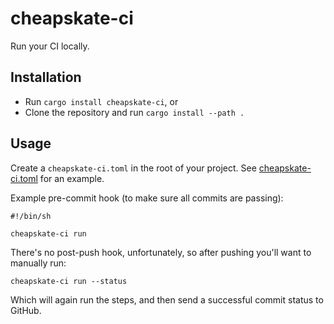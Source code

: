 # cheapskate-ci

Run your CI locally.

## Installation

* Run `cargo install cheapskate-ci`, or
* Clone the repository and run `cargo install --path .`

## Usage

Create a `cheapskate-ci.toml` in the root of your project.
See [cheapskate-ci.toml](cheapskate-ci.toml) for an example.

Example pre-commit hook (to make sure all commits are passing):

```shell
#!/bin/sh

cheapskate-ci run
```

There's no post-push hook, unfortunately, so after pushing you'll want to manually run:

```shell
cheapskate-ci run --status
```

Which will again run the steps, and then send a successful commit status to GitHub.
